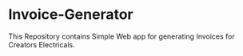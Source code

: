 # Invoice-Generator
This Repository contains Simple Web app for generating Invoices for Creators Electricals.
